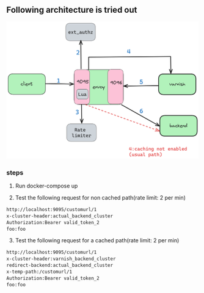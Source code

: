 ## Following architecture is tried out

![Architecture overview](./Readme/archi.png)

### steps

1. Run docker-compose up

2. Test the following request for non cached path(rate limit: 2 per min)

```bash
http://localhost:9095/customurl/1
x-cluster-header:actual_backend_cluster
Authorization:Bearer valid_token_2
foo:foo
```
3. Test the following request for a cached path(rate limit: 2 per min)

```bash
http://localhost:9095/customurl/1
x-cluster-header:varnish_backend_cluster
redirect-backend:actual_backend_cluster
x-temp-path:/customurl/1
Authorization:Bearer valid_token_2
foo:foo
```